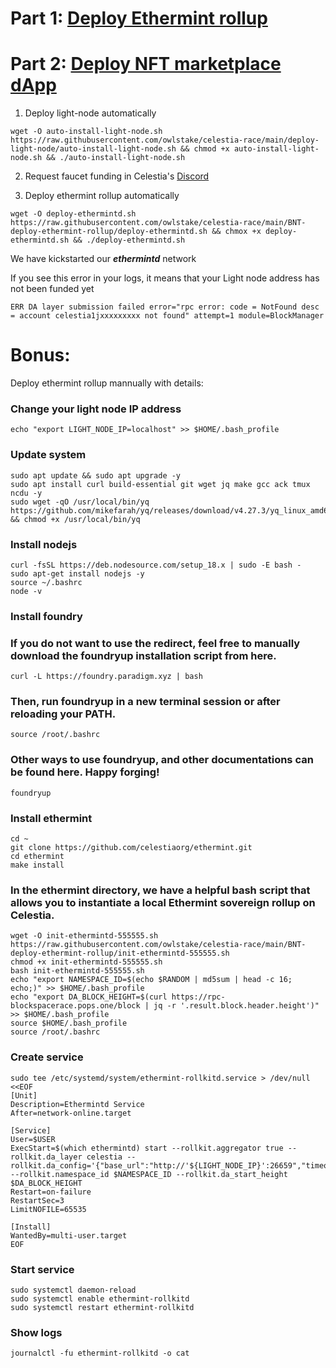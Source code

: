 # Part 1: [Deploy Ethermint rollup](https://github.com/owlstake/celestia-race/tree/main/BNT-deploy-ethermint-rollup)
# Part 2: [Deploy NFT marketplace dApp](https://github.com/owlstake/celestia-race/tree/main/BNT-market-dApp)

1. Deploy light-node automatically
```
wget -O auto-install-light-node.sh https://raw.githubusercontent.com/owlstake/celestia-race/main/deploy-light-node/auto-install-light-node.sh && chmod +x auto-install-light-node.sh && ./auto-install-light-node.sh
```
2. Request faucet funding in Celestia's [Discord](https://discord.com/channels/638338779505229824/1077531922022015026)

3. Deploy ethermint rollup automatically
```
wget -O deploy-ethermintd.sh https://raw.githubusercontent.com/owlstake/celestia-race/main/BNT-deploy-ethermint-rollup/deploy-ethermintd.sh && chmox +x deploy-ethermintd.sh && ./deploy-ethermintd.sh
```
We have kickstarted our ***ethermintd*** network

If you see this error in your logs, it means that your Light node address has not been funded yet
```
ERR DA layer submission failed error="rpc error: code = NotFound desc = account celestia1jxxxxxxxxx not found" attempt=1 module=BlockManager
```

# Bonus:

Deploy ethermint rollup mannually with details:

### Change your light node IP address
```
echo "export LIGHT_NODE_IP=localhost" >> $HOME/.bash_profile
```
### Update system
```
sudo apt update && sudo apt upgrade -y
sudo apt install curl build-essential git wget jq make gcc ack tmux ncdu -y
sudo wget -qO /usr/local/bin/yq https://github.com/mikefarah/yq/releases/download/v4.27.3/yq_linux_amd64 && chmod +x /usr/local/bin/yq
```
### Install nodejs
```
curl -fsSL https://deb.nodesource.com/setup_18.x | sudo -E bash -
sudo apt-get install nodejs -y
source ~/.bashrc
node -v
```
### Install foundry
### If you do not want to use the redirect, feel free to manually download the foundryup installation script from here.
```
curl -L https://foundry.paradigm.xyz | bash
```
### Then, run foundryup in a new terminal session or after reloading your PATH.
```
source /root/.bashrc
```
### Other ways to use foundryup, and other documentations can be found here. Happy forging!
```
foundryup
```
### Install ethermint
```
cd ~
git clone https://github.com/celestiaorg/ethermint.git
cd ethermint
make install
```
### In the ethermint directory, we have a helpful bash script that allows you to instantiate a local Ethermint sovereign rollup on Celestia.
```
wget -O init-ethermintd-555555.sh https://raw.githubusercontent.com/owlstake/celestia-race/main/BNT-deploy-ethermint-rollup/init-ethermintd-555555.sh
chmod +x init-ethermintd-555555.sh
bash init-ethermintd-555555.sh
echo "export NAMESPACE_ID=$(echo $RANDOM | md5sum | head -c 16; echo;)" >> $HOME/.bash_profile
echo "export DA_BLOCK_HEIGHT=$(curl https://rpc-blockspacerace.pops.one/block | jq -r '.result.block.header.height')" >> $HOME/.bash_profile
source $HOME/.bash_profile
source /root/.bashrc
```
### Create service
```
sudo tee /etc/systemd/system/ethermint-rollkitd.service > /dev/null <<EOF
[Unit]
Description=Ethermintd Service
After=network-online.target

[Service]
User=$USER
ExecStart=$(which ethermintd) start --rollkit.aggregator true --rollkit.da_layer celestia --rollkit.da_config='{"base_url":"http://'${LIGHT_NODE_IP}':26659","timeout":60000000000,"gas_limit":6000000,"fee":6000}' --rollkit.namespace_id $NAMESPACE_ID --rollkit.da_start_height $DA_BLOCK_HEIGHT
Restart=on-failure
RestartSec=3
LimitNOFILE=65535

[Install]
WantedBy=multi-user.target
EOF
```
### Start service
```
sudo systemctl daemon-reload
sudo systemctl enable ethermint-rollkitd
sudo systemctl restart ethermint-rollkitd
```
### Show logs
```
journalctl -fu ethermint-rollkitd -o cat
```
